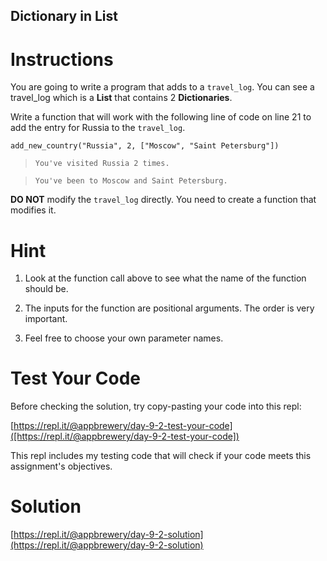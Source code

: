 ## Dictionary in List

# Instructions

You are going to write a program that adds to a `travel_log`. You can see a travel_log which is a **List** that contains 2 **Dictionaries**. 

Write a function that will work with the following line of code on line 21 to add the entry for Russia to the `travel_log`. 

```
add_new_country("Russia", 2, ["Moscow", "Saint Petersburg"])
```

> `You've visited Russia 2 times.`

> `You've been to Moscow and Saint Petersburg.`

**DO NOT** modify the `travel_log` directly. You need to create a function that modifies it. 

# Hint

1. Look at the function call above to see what the name of the function should be.

2. The inputs for the function are positional arguments. The order is very important.

3. Feel free to choose your own parameter names.

# Test Your Code

Before checking the solution, try copy-pasting your code into this repl: 

[https://repl.it/@appbrewery/day-9-2-test-your-code]([https://repl.it/@appbrewery/day-9-2-test-your-code])

This repl includes my testing code that will check if your code meets this assignment's objectives. 



# Solution

[https://repl.it/@appbrewery/day-9-2-solution](https://repl.it/@appbrewery/day-9-2-solution)